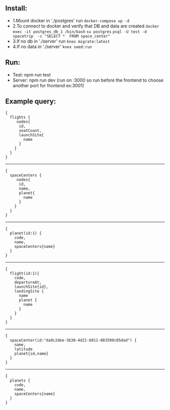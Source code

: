 
## Install:
- 1.Mount docker
  in './postgres' run  `docker-compose up -d`
- 2.To connect to docker and verify that DB and data are created
  `docker exec -it postgres_db_1 /bin/bash`
  `su postgres`
  `psql -U test -d spacetrip  -c "SELECT *  FROM space_center"`
- 3.If no db 
  in './server' run `knex migrate:latest`
- 4.If no data
  in './server'  `knex seed:run`

## Run:
- Test: npm run test
- Server: npm run dev (run on :3000 so run before the frontend to choose another port for frontend ex:3001)

## Example query:
```
{
  flights {
     nodes{
      id,
      seatCount,
      launchSite{
        name
      }
    }
  }
}
```
-------------------------------------
```
{
  spaceCenters {
     nodes{
      id,
      name,
      planet{
        name
      }
    }
  }
}
```
-------------------------------------
```
{
  planet(id:1) {
    code,
    name,
    spaceCenters{name}
  }
}
```
-------------------------------------
```
{
  flight(id:1){
    code,
    departureAt,
    launchSite{id},
    landingSite {
      name
      planet {
        name
      }
    }
  }
}
```
--------------------------------------
```
{
  spaceCenter(id:"da9c2dee-3b38-4d21-b911-083599c05dad") {
    name,
    latitude
    planet{id,name}
  }
}
```
--------------------------------------
```
{
  planets {
    code,
    name,
    spaceCenters{name}
  }
}
```
